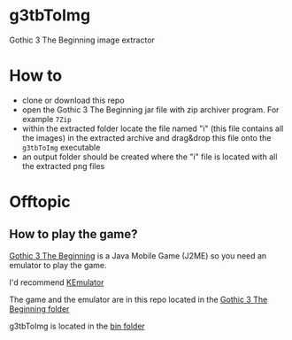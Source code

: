 # g3tbToImg
Gothic 3 The Beginning image extractor

# How to
- clone or download this repo
- open the Gothic 3 The Beginning jar file with zip archiver program. For example `7Zip`
- within the extracted folder locate the file named "i" (this file contains all the images) in the extracted archive and drag&drop this file onto the `g3tbToImg` executable
- an output folder should be created where the "i" file is located with all the extracted png files

# Offtopic
## How to play the game?
[Gothic 3 The Beginning](Gothic3-TheBeginning) is a Java Mobile Game (J2ME) so you need an emulator to play the game.

I'd recommend [KEmulator](Gothic3-TheBeginning)

The game and the emulator are in this repo located in the [Gothic 3 The Beginning folder](Gothic3-TheBeginning)
 
g3tbToImg is located in the [bin folder](bin)